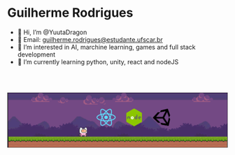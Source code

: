 <h1>Guilherme Rodrigues</h1>

- 👋 Hi, I’m @YuutaDragon 
- 🍙 Email: guilherme.rodrigues@estudante.ufscar.br
- 👀 I’m interested in AI, marchine learning, games and full stack development
- 🌱 I’m currently learning python, unity, react and nodeJS

<br><br>

![Banner](Banner.png)

<!---
YuutaDragon/YuutaDragon is a ✨ special ✨ repository because its `README.md` (this file) appears on your GitHub profile.
You can click the Preview link to take a look at your changes.
--->
